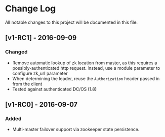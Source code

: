 # Change Log
All notable changes to this project will be documented in this file.


## [v1-RC1] - 2016-09-09

### Changed
- Remove automatic lookup of zk location from master, as this requires a possibly-authenticated http request.
  Instead, use a module parameter to configure zk_url parameter
- When determining the leader, reuse the `Authorization` header passed in from the client
- Tested against authenticated DC/OS (1.8)

## [v1-RC0] - 2016-09-07

### Added
- Multi-master failover support via zookeeper state persistence.